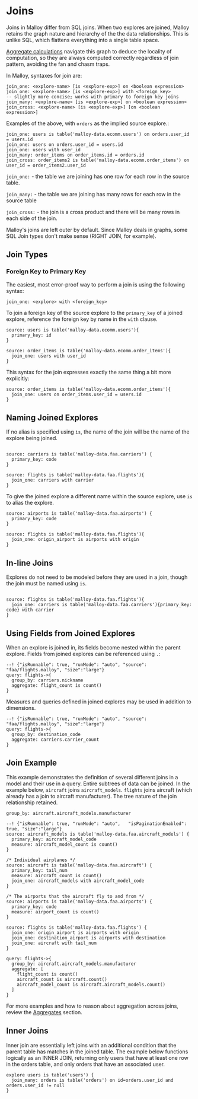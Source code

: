 # Joins

Joins in Malloy differ from SQL joins.  When two explores are joined,
Malloy retains the graph nature and hierarchy of the the data relationships. This is unlike
SQL, which flattens everything into a single table space.

[Aggregate calculations](aggregates.md) navigate this graph to deduce
the locality of computation, so they are always computed correctly regardless of join pattern, avoiding the fan and chasm traps.

In Malloy, syntaxes for join are:

```malloy
join_one: <explore-name> [is <explore-exp>] on <boolean expression>
join_one: <explore-name> [is <explore-exp>] with <foreign_key>        -- slightly more concise; works with primary to foreign key joins
join_many: <explore-name> [is <explore-exp>] on <boolean expression>
join_cross: <explore-name> [is <explore-exp>] [on <boolean expression>]
```

Examples of the above, with `orders` as the implied source explore.:
```malloy
join_one: users is table('malloy-data.ecomm.users') on orders.user_id = users.id
join_one: users on orders.user_id = users.id
join_one: users with user_id
join_many: order_items on order_items.id = orders.id
join_cross: order_items2 is table('malloy-data.ecomm.order_items') on user_id = order_items2.user_id
```

`join_one:` - the table we are joining has one row for each row in the source table.

`join_many:` - the table we are joining has many rows for each row in the source table

`join_cross:` - the join is a cross product and there will be many rows in each side of the join.


Malloy's joins are left outer by default.
Since Malloy deals in graphs, some SQL Join types don't make sense (RIGHT JOIN, for example).


## Join Types

### Foreign Key to Primary Key

The easiest, most error-proof way to perform a join is using the following syntax:

`join_one: <explore> with <foreign_key>`

To join a foreign key of the source explore to the `primary_key` of a joined explore, reference the foreign key by name in the `with` clause.

```malloy
source: users is table('malloy-data.ecomm.users'){
  primary_key: id
}

source: order_items is table('malloy-data.ecomm.order_items'){
  join_one: users with user_id
}
```

This syntax for the join expresses exactly the same thing a bit more explicitly:
```
source: order_items is table('malloy-data.ecomm.order_items'){
  join_one: users on order_items.user_id = users.id
}
```


## Naming Joined Explores

If no alias is specified using `is`, the name of the join will be the name of the
explore being joined.

```malloy

source: carriers is table('malloy-data.faa.carriers') {
  primary_key: code
}

source: flights is table('malloy-data.faa.flights'){
  join_one: carriers with carrier
}
```

To give the joined explore a different name within the source explore, use `is` to alias the explore.

```malloy
source: airports is table('malloy-data.faa.airports') {
  primary_key: code
}

source: flights is table('malloy-data.faa.flights'){
  join_one: origin_airport is airports with origin
}
```

## In-line Joins

Explores do not need to be modeled before they are used in a join, though the join must be named using `is`.

```malloy

source: flights is table('malloy-data.faa.flights'){
  join_one: carriers is table('malloy-data.faa.carriers'){primary_key: code} with carrier
}
```

## Using Fields from Joined Explores

When an explore is joined in, its fields become nested within the parent explore. Fields from joined explores can be referenced using `.`:

```malloy
--! {"isRunnable": true, "runMode": "auto", "source": "faa/flights.malloy", "size":"large"}
query: flights->{
  group_by: carriers.nickname
  aggregate: flight_count is count()
}
```

Measures and queries defined in joined explores may be used in addition to dimensions.

```malloy
--! {"isRunnable": true, "runMode": "auto", "source": "faa/flights.malloy", "size":"large"}
query: flights->{
  group_by: destination_code
  aggregate: carriers.carrier_count
}
```

## Join Example

This example demonstrates the definition of several different joins in a model and their use in a query.
Entire subtrees of data can be joined.  In the example below, `aircraft` joins `aircraft_models`.  `flights`
joins aircraft (which already has a join to aircraft manufacturer).  The tree nature of the join relationship
retained.

  `group_by: aircraft.aircraft_models.manufacturer`

```malloy
--! {"isRunnable": true, "runMode": "auto",   "isPaginationEnabled": true, "size":"large"}
source: aircraft_models is table('malloy-data.faa.aircraft_models') {
  primary_key: aircraft_model_code
  measure: aircraft_model_count is count()
}

/* Individual airplanes */
source: aircraft is table('malloy-data.faa.aircraft') {
  primary_key: tail_num
  measure: aircraft_count is count()
  join_one: aircraft_models with aircraft_model_code
}

/* The airports that the aircraft fly to and from */
source: airports is table('malloy-data.faa.airports') {
  primary_key: code
  measure: airport_count is count()
}

source: flights is table('malloy-data.faa.flights') {
  join_one: origin_airport is airports with origin
  join_one: destination_airport is airports with destination
  join_one: aircraft with tail_num
}

query: flights->{
  group_by: aircraft.aircraft_models.manufacturer
  aggregate: [
    flight_count is count()
    aircraft_count is aircraft.count()
    aircraft_model_count is aircraft.aircraft_models.count()
  ]
}
```

For more examples and how to reason about aggregation across joins, review the [Aggregates](aggregates.md) section.

## Inner Joins

Inner join are essentially left joins with an additional condition that the parent table has matches in the joined table. The example below functions logically as an INNER JOIN, returning only users that have at least one row in the orders table, and only orders that have an associated user.

```malloy
explore users is table('users') {
  join_many: orders is table('orders') on id=orders.user_id and orders.user_id != null
}
```